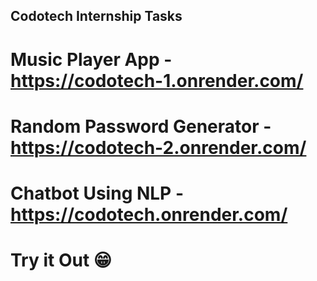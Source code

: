 ## Codotech Internship Tasks

# Music Player App - https://codotech-1.onrender.com/
# Random Password Generator - https://codotech-2.onrender.com/
# Chatbot Using NLP - https://codotech.onrender.com/

# Try it Out 😁
